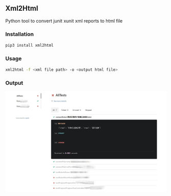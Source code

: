 ## Xml2Html

Python tool to convert junit xunit  xml reports to html file

### Installation
```bash
pip3 install xml2html
```
### Usage

```bash
xml2html -f <xml file path> -o <output html file>
```

### Output

![image](/assets/screenshot1.png)

